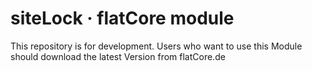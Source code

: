 # siteLock · flatCore module
This repository is for development. Users who want to use this Module should download the latest Version from flatCore.de
